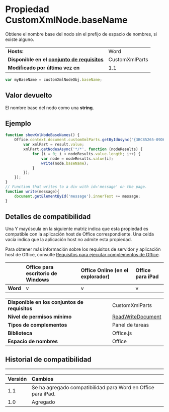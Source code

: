 
# <a name="customxmlnode.basename-property"></a>Propiedad CustomXmlNode.baseName
Obtiene el nombre base del nodo sin el prefijo de espacio de nombres, si existe alguno.

|||
|:-----|:-----|
|**Hosts:**|Word|
|**Disponible en el [conjunto de requisitos](../../docs/overview/specify-office-hosts-and-api-requirements.md)**|CustomXmlParts|
|**Modificado por última vez en**|1.1|

```js
var myBaseName = customXmlNodeObj.baseName;
```


## <a name="return-value"></a>Valor devuelto

El nombre base del nodo como una **string**.


## <a name="example"></a>Ejemplo




```js
function showXmlNodeBaseNames() {
    Office.context.document.customXmlParts.getByIdAsync("{3BC85265-09D6-4205-B665-8EB239A8B9A1}", function (result) {
        var xmlPart = result.value;
        xmlPart.getNodesAsync('*/*', function (nodeResults) {
            for (i = 0; i < nodeResults.value.length; i++) {
                var node = nodeResults.value[i];
                write(node.baseName);
            }
        });
    });
}
// Function that writes to a div with id='message' on the page.
function write(message){
    document.getElementById('message').innerText += message; 
}
```




## <a name="support-details"></a>Detalles de compatibilidad


Una Y mayúscula en la siguiente matriz indica que esta propiedad es compatible con la aplicación host de Office correspondiente. Una celda vacía indica que la aplicación host no admite esta propiedad.

Para obtener más información sobre los requisitos de servidor y aplicación host de Office, consulte [Requisitos para ejecutar complementos de Office](../../docs/overview/requirements-for-running-office-add-ins.md).



||**Office para escritorio de Windows**|**Office Online (en el explorador)**|**Office para iPad**|
|:-----|:-----|:-----|:-----|
|**Word**|v|v|v|

|||
|:-----|:-----|
|**Disponible en los conjuntos de requisitos**|CustomXmlParts|
|**Nivel de permisos mínimo**|[ReadWriteDocument](../../docs/develop/requesting-permissions-for-api-use-in-content-and-task-pane-add-ins.md)|
|**Tipos de complementos**|Panel de tareas|
|**Biblioteca**|Office.js|
|**Espacio de nombres**|Office|

## <a name="support-history"></a>Historial de compatibilidad



****


|**Versión**|**Cambios**|
|:-----|:-----|
|1.1|Se ha agregado compatibilidad para Word en Office para iPad.|
|1.0|Agregado|

